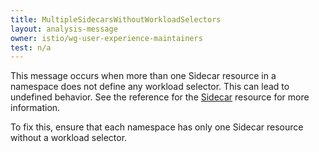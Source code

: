 ```yaml
---
title: MultipleSidecarsWithoutWorkloadSelectors
layout: analysis-message
owner: istio/wg-user-experience-maintainers
test: n/a
---
```


This message occurs when more than one Sidecar resource in a namespace does not define any workload selector. This can lead to undefined behavior. See the reference for the [Sidecar](/pt-br/docs/reference/config/networking/sidecar/) resource for more information.

To fix this, ensure that each namespace has only one Sidecar resource without a workload selector.
